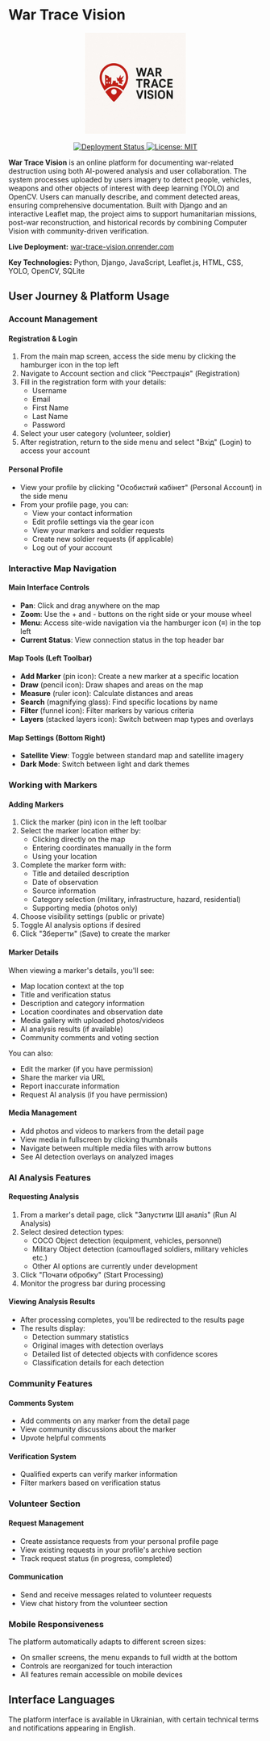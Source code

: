 # War Trace Vision

<p align="center">
  <img src="logo.jpg" alt="War Trace Vision Logo" width="200"/>
</p>

<p align="center">
  <a href="https://war-trace-vision.onrender.com/">
    <img src="https://img.shields.io/badge/Render-deployed-brightgreen?logo=render" alt="Deployment Status">
  </a>
  <a href="https://opensource.org/licenses/MIT">
    <img src="https://img.shields.io/badge/License-MIT-yellow.svg" alt="License: MIT">
  </a>
</p>

**War Trace Vision** is an online platform for documenting war-related destruction using both AI-powered analysis and user collaboration. The system processes uploaded by users imagery to detect people, vehicles, weapons and other objects of interest with deep learning (YOLO) and OpenCV. Users can manually describe, and comment detected areas, ensuring comprehensive documentation. Built with Django and an interactive Leaflet map, the project aims to support humanitarian missions, post-war reconstruction, and historical records by combining Computer Vision with community-driven verification.

**Live Deployment:** [war-trace-vision.onrender.com](https://war-trace-vision.onrender.com/)

**Key Technologies:** Python, Django, JavaScript, Leaflet.js, HTML, CSS, YOLO, OpenCV, SQLite

## User Journey & Platform Usage

### Account Management

#### Registration & Login
1. From the main map screen, access the side menu by clicking the hamburger icon in the top left
2. Navigate to Account section and click "Реєстрація" (Registration)
3. Fill in the registration form with your details:
   - Username
   - Email
   - First Name
   - Last Name
   - Password
4. Select your user category (volunteer, soldier)
5. After registration, return to the side menu and select "Вхід" (Login) to access your account

#### Personal Profile
- View your profile by clicking "Особистий кабінет" (Personal Account) in the side menu
- From your profile page, you can:
  - View your contact information
  - Edit profile settings via the gear icon
  - View your markers and soldier requests
  - Create new soldier requests (if applicable)
  - Log out of your account

### Interactive Map Navigation

#### Main Interface Controls
- **Pan**: Click and drag anywhere on the map
- **Zoom**: Use the + and - buttons on the right side or your mouse wheel
- **Menu**: Access site-wide navigation via the hamburger icon (≡) in the top left
- **Current Status**: View connection status in the top header bar

#### Map Tools (Left Toolbar)
- **Add Marker** (pin icon): Create a new marker at a specific location
- **Draw** (pencil icon): Draw shapes and areas on the map
- **Measure** (ruler icon): Calculate distances and areas
- **Search** (magnifying glass): Find specific locations by name
- **Filter** (funnel icon): Filter markers by various criteria
- **Layers** (stacked layers icon): Switch between map types and overlays

#### Map Settings (Bottom Right)
- **Satellite View**: Toggle between standard map and satellite imagery
- **Dark Mode**: Switch between light and dark themes

### Working with Markers

#### Adding Markers
1. Click the marker (pin) icon in the left toolbar
2. Select the marker location either by:
   - Clicking directly on the map
   - Entering coordinates manually in the form
   - Using your location
3. Complete the marker form with:
   - Title and detailed description
   - Date of observation
   - Source information
   - Category selection (military, infrastructure, hazard, residential)
   - Supporting media (photos only)
4. Choose visibility settings (public or private)
5. Toggle AI analysis options if desired
6. Click "Зберегти" (Save) to create the marker

#### Marker Details
When viewing a marker's details, you'll see:
- Map location context at the top
- Title and verification status
- Description and category information
- Location coordinates and observation date
- Media gallery with uploaded photos/videos
- AI analysis results (if available)
- Community comments and voting section

You can also:
- Edit the marker (if you have permission)
- Share the marker via URL
- Report inaccurate information
- Request AI analysis (if you have permission)

#### Media Management
- Add photos and videos to markers from the detail page
- View media in fullscreen by clicking thumbnails
- Navigate between multiple media files with arrow buttons
- See AI detection overlays on analyzed images

### AI Analysis Features

#### Requesting Analysis
1. From a marker's detail page, click "Запустити ШІ аналіз" (Run AI Analysis)
2. Select desired detection types:
   - COCO Object detection (equipment, vehicles, personnel)
   - Military Object detection (camouflaged soldiers, military vehicles etc.)
   - Other AI options are currently under development
3. Click "Почати обробку" (Start Processing)
4. Monitor the progress bar during processing

#### Viewing Analysis Results
- After processing completes, you'll be redirected to the results page
- The results display:
  - Detection summary statistics
  - Original images with detection overlays
  - Detailed list of detected objects with confidence scores
  - Classification details for each detection

### Community Features

#### Comments System
- Add comments on any marker from the detail page
- View community discussions about the marker
- Upvote helpful comments

#### Verification System
- Qualified experts can verify marker information
- Filter markers based on verification status

### Volunteer Section

#### Request Management
- Create assistance requests from your personal profile page
- View existing requests in your profile's archive section
- Track request status (in progress, completed)

#### Communication
- Send and receive messages related to volunteer requests
- View chat history from the volunteer section

### Mobile Responsiveness
The platform automatically adapts to different screen sizes:
- On smaller screens, the menu expands to full width at the bottom
- Controls are reorganized for touch interaction
- All features remain accessible on mobile devices

## Interface Languages
The platform interface is available in Ukrainian, with certain technical terms and notifications appearing in English.

